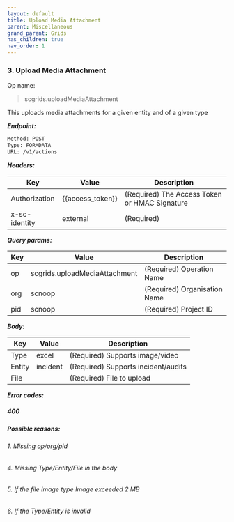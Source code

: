 ```yaml
---
layout: default
title: Upload Media Attachment
parent: Miscellaneous
grand_parent: Grids
has_children: true
nav_order: 1
---
```



### 3. Upload Media Attachment


Op name:

> scgrids.uploadMediaAttachment

This uploads media attachments for a given entity and of a given type


***Endpoint:***

```bash
Method: POST
Type: FORMDATA
URL: /v1/actions
```


***Headers:***

| Key | Value | Description |
| --- | ------|-------------|
| Authorization | {{access_token}} | (Required) The Access Token or HMAC Signature |
| x-sc-identity | external | (Required) |



***Query params:***

| Key | Value | Description |
| --- | ------|-------------|
| op | scgrids.uploadMediaAttachment | (Required) Operation Name |
| org | scnoop | (Required) Organisation Name |
| pid | scnoop | (Required) Project ID |



***Body:***

| Key | Value | Description |
| --- | ------|-------------|
| Type | excel | (Required) Supports image/video |
| Entity | incident | (Required) Supports incident/audits |
| File |  | (Required) File to upload |


***Error codes:***

##### 400

##### Possible reasons:

###### 1. Missing op/org/pid

###### 4. Missing Type/Entity/File in the body

###### 5. If the file Image type Image exceeded 2 MB

###### 6. If the Type/Entity is invalid
